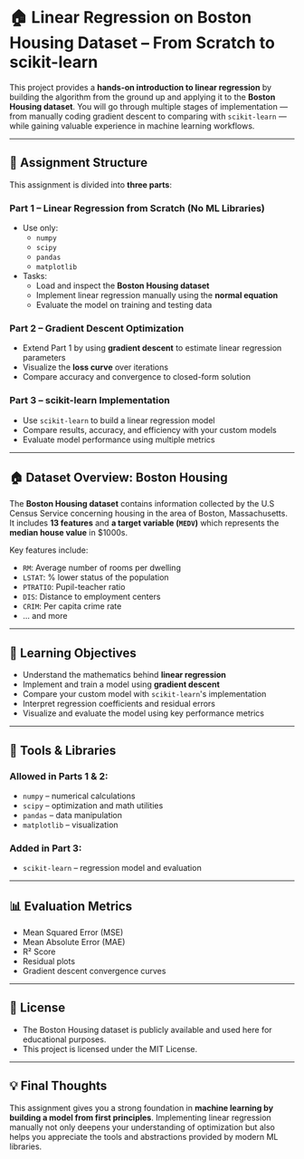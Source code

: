 # 🏠 Linear Regression on Boston Housing Dataset – From Scratch to scikit-learn

This project provides a **hands-on introduction to linear regression** by building the algorithm from the ground up and applying it to the **Boston Housing dataset**. You will go through multiple stages of implementation — from manually coding gradient descent to comparing with `scikit-learn` — while gaining valuable experience in machine learning workflows.

---

## 📌 Assignment Structure

This assignment is divided into **three parts**:

### Part 1 – Linear Regression from Scratch (No ML Libraries)
- Use only:
  - `numpy`
  - `scipy`
  - `pandas`
  - `matplotlib`
- Tasks:
  - Load and inspect the **Boston Housing dataset**
  - Implement linear regression manually using the **normal equation**
  - Evaluate the model on training and testing data

### Part 2 – Gradient Descent Optimization
- Extend Part 1 by using **gradient descent** to estimate linear regression parameters
- Visualize the **loss curve** over iterations
- Compare accuracy and convergence to closed-form solution

### Part 3 – scikit-learn Implementation
- Use `scikit-learn` to build a linear regression model
- Compare results, accuracy, and efficiency with your custom models
- Evaluate model performance using multiple metrics

---

## 🏠 Dataset Overview: Boston Housing

The **Boston Housing dataset** contains information collected by the U.S Census Service concerning housing in the area of Boston, Massachusetts. It includes **13 features** and **a target variable (`MEDV`)** which represents the **median house value** in $1000s.

Key features include:

- `RM`: Average number of rooms per dwelling  
- `LSTAT`: % lower status of the population  
- `PTRATIO`: Pupil-teacher ratio  
- `DIS`: Distance to employment centers  
- `CRIM`: Per capita crime rate  
- ... and more

---

## 🎯 Learning Objectives

- Understand the mathematics behind **linear regression**
- Implement and train a model using **gradient descent**
- Compare your custom model with `scikit-learn`'s implementation
- Interpret regression coefficients and residual errors
- Visualize and evaluate the model using key performance metrics

---

## 🧰 Tools & Libraries

### Allowed in Parts 1 & 2:
- `numpy` – numerical calculations
- `scipy` – optimization and math utilities
- `pandas` – data manipulation
- `matplotlib` – visualization

### Added in Part 3:
- `scikit-learn` – regression model and evaluation

---


## 📊 Evaluation Metrics

- Mean Squared Error (MSE)  
- Mean Absolute Error (MAE)  
- R² Score  
- Residual plots  
- Gradient descent convergence curves

---


## 📜 License

- The Boston Housing dataset is publicly available and used here for educational purposes.
- This project is licensed under the MIT License.

---

## 💡 Final Thoughts

This assignment gives you a strong foundation in **machine learning by building a model from first principles**. Implementing linear regression manually not only deepens your understanding of optimization but also helps you appreciate the tools and abstractions provided by modern ML libraries.

